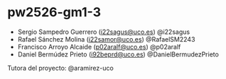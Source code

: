 # pw2526-gm1-3

- Sergio Sampedro Guerrero (i22sagus@uco.es) @i22sagus
- Rafael Sánchez Molina (i22samor@uco.es) @RafaelSM2243
- Francisco Arroyo Alcaide (p02aralf@uco.es) @p02aralf
- Daniel Bermúdez Prieto (i92beprd@uco.es) @DanielBermudezPrieto 

Tutora del proyecto: @aramirez-uco
